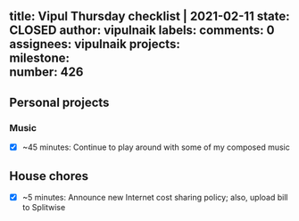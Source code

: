 title:	Vipul Thursday checklist | 2021-02-11
state:	CLOSED
author:	vipulnaik
labels:	
comments:	0
assignees:	vipulnaik
projects:	
milestone:	
number:	426
--
## Personal projects

### Music

- [x] ~45 minutes: Continue to play around with some of my composed music

## House chores

- [x] ~5 minutes: Announce new Internet cost sharing policy; also, upload bill to Splitwise
